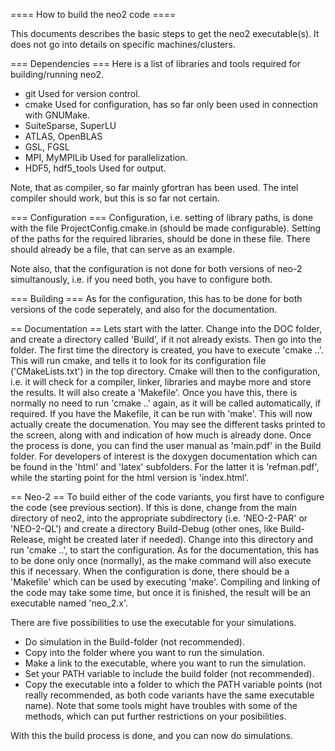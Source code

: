 ==== How to build the neo2 code ====

This documents describes the basic steps to get the neo2 executable(s).
It does not go into details on specific machines/clusters.

=== Dependencies ===
Here is a list of libraries and tools required for building/running neo2.
  * git
    Used for version control.
  * cmake
    Used for configuration, has so far only been used in connection with
    GNUMake.
  * SuiteSparse, SuperLU
  * ATLAS, OpenBLAS
  * GSL, FGSL
  * MPI, MyMPILib
    Used for parallelization.
  * HDF5, hdf5_tools
    Used for output.

Note, that as compiler, so far mainly gfortran has been used. The intel
compiler should work, but this is so far not certain.

=== Configuration ===
Configuration, i.e. setting of library paths, is done with the file
ProjectConfig.cmake.in (should be made configurable).
Setting of the paths for the required libraries, should be done in these
file. There should already be a file, that can serve as an example.

Note also, that the configuration is not done for both versions of neo-2
simultanously, i.e. if you need both, you have to configure both.

=== Building ===
As for the configuration, this has to be done for both versions of the
code seperately, and also for the documentation.

== Documentation ==
Lets start with the latter.
Change into the DOC folder, and create a directory called 'Build', if it
not already exists. Then go into the folder. The first time the
directory is created, you have to execute 'cmake ..'. This will run
cmake, and tells it to look for its configuration file ('CMakeLists.txt')
in the top directory. Cmake will then to the configuration, i.e. it will
check for a compiler, linker, libraries and maybe more and store the
results. It will also create a 'Makefile'. Once you have this, there is
normally no need to run 'cmake ..' again, as it will be called
automatically, if required.
If you have the Makefile, it can be run with 'make'. This will now
actually create the documenation. You may see the different tasks
printed to the screen, along with and indication of how much is already
done.
Once the process is done, you can find the user manual as 'main.pdf' in
the Build folder. For developers of interest is the doxygen
documentation which can be found in the 'html' and 'latex' subfolders.
For the latter it is 'refman.pdf', while the starting point for the
html version is 'index.html'.

== Neo-2 ==
To build either of the code variants, you first have to configure the
code (see previous section).
If this is done, change from the main directory of neo2, into the
appropriate subdirectory (i.e. 'NEO-2-PAR' or 'NEO-2-QL') and create a
directory Build-Debug (other ones, like Build-Release, might be created
later if needed).
Change into this directory and run 'cmake ..', to start the
configuration. As for the documentation, this has to be done only once
(normally), as the make command will also execute this if necessary.
When the configuration is done, there should be a 'Makefile' which can
be used by executing 'make'.
Compiling and linking of the code may take some time, but once it is
finished, the result will be an executable named 'neo_2.x'.

There are five possibilities to use the executable for your simulations.
  * Do simulation in the Build-folder (not recommended).
  * Copy into the folder where you want to run the simulation.
  * Make a link to the executable, where you want to run the simulation.
  * Set your PATH variable to include the build folder (not recommended).
  * Copy the executable into a folder to which the PATH variable points
  (not really recommended, as both code variants have the same
  executable name).
Note that some tools might have troubles with some of the methods, which
can put further restrictions on your posibilities.

With this the build process is done, and you can now do simulations.
